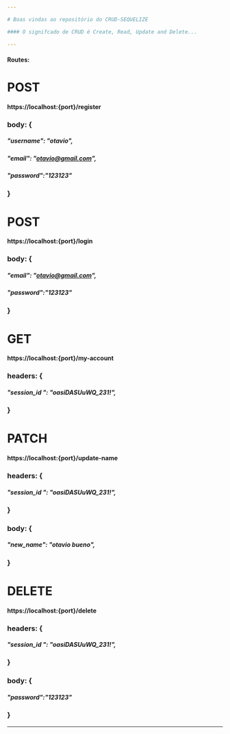 ```yaml
---

# Boas vindas ao repositório do CRUD-SEQUELIZE

#### O signifcado de CRUD é Create, Read, Update and Delete...

---
```


#### Routes:


# POST

#### https://localhost:{port}/register

###     body: {
#####       "username": "otavio", 
#####       "email": "otavio@gmail.com", 
#####       "password":"123123"       
###     }

# POST

#### https://localhost:{port}/login

###     body: {
#####       "email": "otavio@gmail.com", 
#####       "password":"123123"       
###     }

# GET

#### https://localhost:{port}/my-account

###     headers: {
#####       "session_id ": "oasiDASUuWQ_231!", 
###     }

# PATCH

#### https://localhost:{port}/update-name

###     headers: {
#####       "session_id ": "oasiDASUuWQ_231!", 
###     }

###     body: {
#####       "new_name": "otavio bueno", 
###     }


# DELETE

#### https://localhost:{port}/delete

###     headers: {
#####       "session_id ": "oasiDASUuWQ_231!", 
###     }

###     body: {
#####       "password":"123123"       
###   }
---
  
